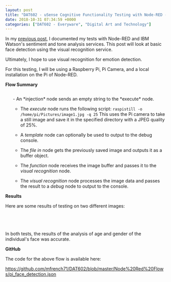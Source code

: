```yaml
---
layout: post
title: "DAT602 - uSense Cognitive Functionality Testing with Node-RED - Visual Recognition"
date: 2018-10-31 07:34:59 +0000
categories: ["DAT602 - Everyware", "Digital Art and Technology"]
---
```


<p>In my <a href="{{ site.baseurl }}/dat602-usense-cognitive-functionality-testing-with-node-red-sentiment-and-tone/">previous post</a>, I documented my tests with Node-RED and IBM Watson's sentiment and tone analysis services. This post will look at basic face detection using the visual recognition service.</p>

Ultimately, I hope to use visual recognition for emotion detection.

For this testing, I will be using a Raspberry Pi, Pi Camera, and a local installation on the Pi of Node-RED.

**Flow Summary**

<figure><img src="https://www.circleseven.co.uk/wp-content/uploads/2023/05/visual_recognition_flow-e1540983848824.png" alt=""/ loading="lazy"></figure>

<ol>- An *injection* node sends an empty string to the *execute* node.

- The *execute* node runs the following script: <code>raspistill -o /home/pi/Pictures/image1.jpg -q 25</code> This uses the Pi camera to take a still image and save it in the specified directory with a JPEG quality of 25%.

- A *template* node can optionally be used to output to the debug console.

- The *file in* node gets the previously saved image and outputs it as a buffer object.

- The *function* node receives the image buffer and passes it to the *visual recognition* node.

- The *visual recognition* node processes the image data and passes the result to a *debug* node to output to the console.
</ol>

**Results**

Here are some results of testing on two different images:

<figure><figure><a href="{{ site.baseurl }}/wp-content/uploads/2023/05/male_photo-scaled-1.jpg"><img src="https://www.circleseven.co.uk/wp-content/uploads/2023/05/male_photo-scaled-1-1024x769.jpg" alt=""/ loading="lazy"></a></figure>

<figure><a href="{{ site.baseurl }}/wp-content/uploads/2023/05/male_result-e1540983795734.png"><img src="https://www.circleseven.co.uk/wp-content/uploads/2023/05/male_result-e1540983795734.png" alt=""/ loading="lazy"></a></figure>
</figure>

<figure><figure><a href="{{ site.baseurl }}/wp-content/uploads/2023/05/female_photo-scaled-1.jpg"><img src="https://www.circleseven.co.uk/wp-content/uploads/2023/05/female_photo-scaled-1-1024x769.jpg" alt=""/ loading="lazy"></a></figure>

<figure><a href="{{ site.baseurl }}/wp-content/uploads/2023/05/female_result-e1540983699762.png"><img src="https://www.circleseven.co.uk/wp-content/uploads/2023/05/female_result-e1540983699762.png" alt=""/ loading="lazy"></a></figure>
</figure>

In both tests, the results of the analysis of age and gender of the individual's face was accurate.

**GitHub**

The code for the above flow is available here:

<p><a href="https://github.com/mfrench71/DAT602/blob/master/Node%20Red%20Flows/pi_face_detection.json" target="_blank" rel="noreferrer noopener">https://github.com/mfrench71/DAT602/blob/master/Node%20Red%20Flows/pi_face_detection.json</a></p>

